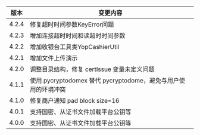 | 版本    | 变更内容                                          |
|-------|-----------------------------------------------|
| 4.2.4 | 修复超时时间参数KeyError问题                            |
| 4.2.3 | 增加连接超时时间和读超时时间参数                              |
| 4.2.2 | 增加收银台工具类YopCashierUtil                        |
| 4.2.1 | 增加文件上传演示                                      |
| 4.2.0 | 调整目录结构，修复 certIssue 变量未定义问题                   |
| 4.1.1 | 使用 pycryptodomex 替代 pycryptodome，避免与用户使用的环境冲突 |
| 4.1.0 | 修复商户通知 pad block size=16                      |
| 4.0.1 | 支持国密、从证书文件加载平台公钥等                             |
| 4.0.0 | 支持国密、从证书文件加载平台公钥等                             |
